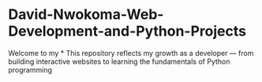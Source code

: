 # David-Nwokoma-Web-Development-and-Python-Projects
Welcome to my * This repository reflects my growth as a developer — from building interactive websites to learning the fundamentals of Python programming
